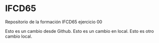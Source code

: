 # IFCD65
Repositorio de la formación IFCD65 ejercicio 00

Esto es un cambio desde Github.
Esto es un cambio en local.
Esto es otro cambio local.


